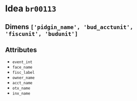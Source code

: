 # Idea `br00113`

## Dimens `['pidgin_name', 'bud_acctunit', 'fiscunit', 'budunit']`

## Attributes
- `event_int`
- `face_name`
- `fisc_label`
- `owner_name`
- `acct_name`
- `otx_name`
- `inx_name`
